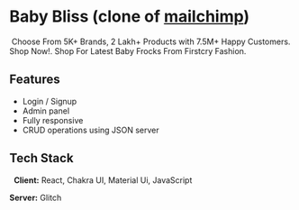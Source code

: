 
# Baby Bliss (clone of [mailchimp](https://www.firstcry.com/))
​
⁦Choose From 5K+ Brands, 2 Lakh+ Products with 7.5M+ Happy Customers. Shop Now!⁩. Shop For Latest Baby Frocks From Firstcry Fashion.
​
## Features
- Login / Signup
- Admin panel
- Fully responsive
- CRUD operations using JSON server
​
## Tech Stack
​
​
**Client:** React, Chakra UI, Material Ui, JavaScript
​

**Server:** Glitch
